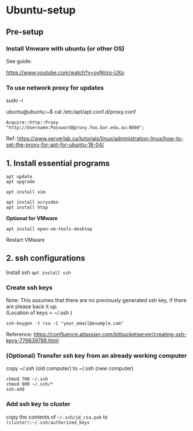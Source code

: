 # Ubuntu-setup

## Pre-setup

### Install Vmware with ubuntu (or other OS)

See guide:

https://www.youtube.com/watch?v=oyNjjzg-UXo


### To use network proxy for updates

sudo -i 

ubuntu@ubuntu:~$ cat /etc/apt/apt.conf.d/proxy.conf
```
Acquire::http::Proxy "http://Username:Password@proxy.foo.bar.edu.au:8080";
```

Ref: https://www.serverlab.ca/tutorials/linux/administration-linux/how-to-set-the-proxy-for-apt-for-ubuntu-18-04/

## 1. Install essential programs
```
apt update
apt upgrade

apt install vim

apt install xcrysden 
apt install htop
```

**Optional for VMware**
```
apt install open-vm-tools-desktop
```
Restart VMware

## 2. ssh configurations 

Install ssh
`apt install ssh`

### Create ssh keys

Note: This assumes that there are no previously generated ssh key, if there are please back it up. \
(Location of keys = ~/.ssh )

```
ssh-keygen -t rsa -C "your_email@example.com"
```

Reference: https://confluence.atlassian.com/bitbucketserver/creating-ssh-keys-776639788.html

### (Optional) Transfer ssh key from an already working computer

copy ~/.ssh (old computer) to ~/.ssh (new computer)

```
chmod 700 ~/.ssh
chmod 600 ~/.ssh/*
ssh-add
```

### Add ssh key to cluster

copy the contents of `~/.ssh/id_rsa.pub` to `(cluster):~/.ssh/authorized_keys`



